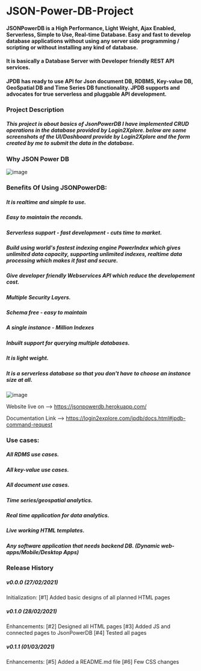 # JSON-Power-DB-Project

#### JSONPowerDB is a High Performance, Light Weight, Ajax Enabled, Serverless, Simple to Use, Real-time Database. Easy and fast to develop database applications without using any server side programming / scripting or without installing any kind of database.

#### It is basically a Database Server with Developer friendly REST API services.

#### JPDB has ready to use API for Json document DB, RDBMS, Key-value DB, GeoSpatial DB and Time Series DB functionality. JPDB supports and advocates for true serverless and pluggable API development.

### Project Description
##### This project is about basics of JsonPowerDB I have implemented CRUD operations in the database provided by Login2Xplore. below are some screenshots of the UI/Dashboard provide by Login2Xplore and the form created by me to submit the data in the database.

### Why JSON Power DB
![image](https://user-images.githubusercontent.com/69245570/179746687-aa0afe4c-1e7f-4d3c-a6ef-c4582f183d5d.png)


### Benefits Of Using JSONPowerDB:
##### It is realtime and simple to use.
##### Easy to maintain the reconds.
##### Serverless support - fast development - cuts time to market.
##### Build using world's fastest indexing engine PowerIndex which gives unlimited data capacity, supporting unlimited indexes, realtime data processing which makes it fast and secure.
##### Give developer friendly Webservices API which reduce the developement cost.
##### Multiple Security Layers.
##### Schema free - easy to maintain
##### A single instance - Million Indexes
##### Inbuilt support for querying multiple databases.
##### It is light weight.
##### It is a serverless database so that you don't have to choose an instance size at all.

![image](https://user-images.githubusercontent.com/69245570/179744223-7a47cfe1-02fd-45f2-b08b-3461cb5a2e69.png)

Website live on --> https://jsonpowerdb.herokuapp.com/

Documentation Link --> https://login2explore.com/jpdb/docs.html#jpdb-command-request


### Use cases:
##### All RDMS use cases.
##### All key-value use cases.
##### All document use cases.
##### Time series/geospatial analytics.
##### Real time application for data analytics.
##### Live working HTML templates.
##### Any software application that needs backend DB. (Dynamic web-apps/Mobile/Desktop Apps)


### Release History
##### v0.0.0 (27/02/2021)
Initialization:
[#1] Added basic designs of all planned HTML pages
##### v0.1.0 (28/02/2021)
Enhancements:
[#2] Designed all HTML pages
[#3] Added JS and connected pages to JsonPowerDB
[#4] Tested all pages
##### v0.1.1 (01/03/2021)
Enhancements:
[#5] Added a README.md file
[#6] Few CSS changes
